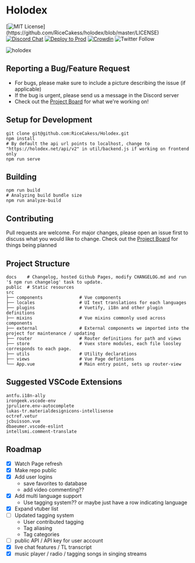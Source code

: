 # Holodex
[![MIT License](https://img.shields.io/apm/l/atomic-design-ui.svg?)](https://github.com/RiceCakess/holodex/blob/master/LICENSE)
[![Discord Chat](https://img.shields.io/discord/796190073271353385.svg)](https://discord.gg/)
[![Deploy to Prod](https://github.com/RiceCakess/holoclips/workflows/Deploy%20to%20production/badge.svg)](https://github.com/RiceCakess/holoclips/actions?query=workflow%3A%22Deploy+to+production%22)
[![Crowdin](https://badges.crowdin.net/holodex/localized.svg)](https://crowdin.com/project/holodex)
![Twitter Follow](https://img.shields.io/twitter/follow/holodex?style=social)


![holodex](https://github.com/RiceCakess/Holodex/blob/dev/public/img/intro-promo.jpg)

## Reporting a Bug/Feature Request
* For bugs, please make sure to include a picture describing the issue (if applicable)
* If the bug is urgent, please send us a message in the Discord server
* Check out the [Project Board](https://github.com/RiceCakess/Holodex/projects) for what we're working on!
 
## Setup for Development
```
git clone git@github.com:RiceCakess/Holodex.git
npm install
# By default the api url points to localhost, change to "https://holodex.net/api/v2" in util/backend.js if working on frontend only
npm run serve
```

## Building
```
npm run build
# Analyzing build bundle size
npm run analyze-build
```
## Contributing
Pull requests are welcome. For major changes, please open an issue first to discuss what you would like to change.
Check out the [Project Board](https://github.com/RiceCakess/Holodex/projects) for things being planned

## Project Structure
```
docs    # Changelog, hosted Github Pages, modify CHANGELOG.md and run '$ npm run changelog' task to update.
public  # Static resources
src     
├── components              # Vue components
├── locales                 # UI text translations for each languages
├── plugins                 # Vuetify, i18n and other plugin definitions
├── mixins                  # Vue mixins commonly used across components
├── external                # External components we imported into the project for maintenance / updating
├── router                  # Router definitions for path and views
├── store                   # Vuex store modules, each file loosley corresponds to each page.
├── utils                   # Utility declarations
├── views                   # Vue Page defintions
└── App.vue                 # Main entry point, sets up router-view
```

## Suggested VSCode Extensions
```
antfu.i18n-ally
irongeek.vscode-env
jpruliere.env-autocomplete
lukas-tr.materialdesignicons-intellisense
octref.vetur
jcbuisson.vue
dbaeumer.vscode-eslint
intellsmi.comment-translate
```

## Roadmap
- [x] Watch Page refresh 
- [x] Make repo public
- [x] Add user logins
  - save favorites to database
  - add video commenting??
- [x] Add multi language support
  - Use tagging system?? or maybe just have a row indicating language
- [x] Expand vtuber list
- [ ] Updated tagging system
  - User contributed tagging 
  - Tag aliasing
  - Tag categories
- [ ] public API / API key for user account
- [x] live chat features / TL transcript 
- [x] music player / radio / tagging songs in singing streams

